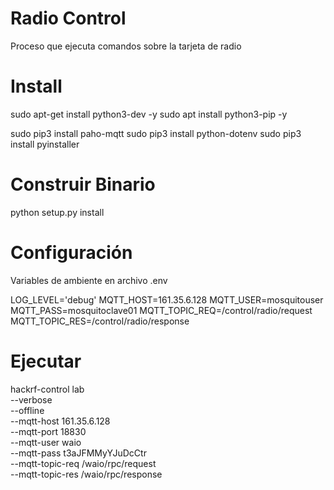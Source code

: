 # Radio Control

Proceso que ejecuta comandos sobre la tarjeta de radio

# Install

sudo apt-get install python3-dev -y
sudo apt install python3-pip -y

sudo pip3 install paho-mqtt
sudo pip3 install python-dotenv
sudo pip3 install pyinstaller

# Construir Binario

python setup.py install

# Configuración

Variables de ambiente en archivo .env

LOG_LEVEL='debug'
MQTT_HOST=161.35.6.128
MQTT_USER=mosquitouser
MQTT_PASS=mosquitoclave01
MQTT_TOPIC_REQ=/control/radio/request
MQTT_TOPIC_RES=/control/radio/response

# Ejecutar 

hackrf-control lab \
    --verbose \
    --offline \
    --mqtt-host 161.35.6.128 \
    --mqtt-port 18830 \
    --mqtt-user waio \
    --mqtt-pass t3aJFMMyYJuDcCtr \
    --mqtt-topic-req /waio/rpc/request \
    --mqtt-topic-res /waio/rpc/response

